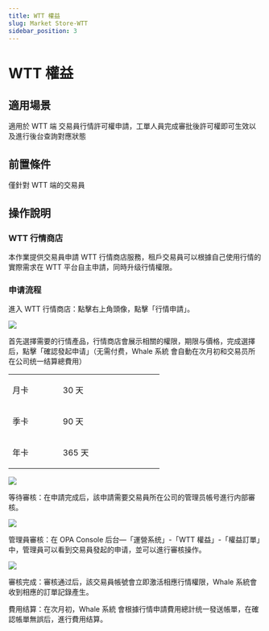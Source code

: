 ```yaml
---
title: WTT 權益
slug: Market Store-WTT
sidebar_position: 3
---
```



# WTT 權益

## 適用場景

適用於 WTT 端 交易員行情許可權申請，工單人員完成審批後許可權即可生效以及進行後台查詢對應狀態

## 前置條件

僅針對 WTT 端的交易員

## 操作說明

### WTT 行情商店

本作業提供交易員申請 WTT 行情商店服務，租戶交易員可以根據自己使用行情的實際需求在 WTT 平台自主申請，同時升级行情權限。

### 申请流程

進入 WTT 行情商店：點擊右上角頭像，點擊「行情申請」。

<img src="/assets/SOiZb0Y7So66uQx4oflc1zCpnJb.png" src-width="2880" src-height="1360" align="center"/>

首先選擇需要的行情產品，行情商店會展示相關的權限，期限与價格，完成選擇后，點擊「確認發起申请」（无需付费，Whale 系統 會自動在次月初和交易员所在公司统一结算總費用）

<table header_column="1">
<colgroup>
<col width="100"/>
<col width="200"/>
</colgroup>
<tbody>
<tr>
<td><p>月卡</p></td><td><p>30 天</p></td></tr>
<tr>
<td><p>季卡</p></td><td><p>90 天</p></td></tr>
<tr>
<td><p>年卡</p></td><td><p>365 天</p></td></tr>
</tbody>
</table>

<img src="/assets/A8yAb9MH4onxIOxY2uRcIWKnnjg.png" src-width="2880" src-height="1360" align="center"/>

等待審核：在申請完成后，該申請需要交易員所在公司的管理员帳号進行内部審核。

<img src="/assets/Mvmcb1N9noymMtx8slmc3m2dnzg.png" src-width="2880" src-height="1360" align="center"/>

管理員審核：在 OPA Console 后台—「運營系统」-「WTT 權益」-「權益訂單」中，管理員可以看到交易員發起的申请，並可以進行審核操作。

<img src="/assets/KuVgbsyuTowTffxNwZwcYoyfnHe.png" src-width="3304" src-height="1208" align="center"/>

審核完成：審核通过后，該交易員帳號會立即激活相應行情權限，Whale 系統會收到相應的訂單記錄產生。

費用结算：在次月初，Whale 系統 會根據行情申請費用總計统一發送帳單，在確認帳單無誤后，進行費用结算。

